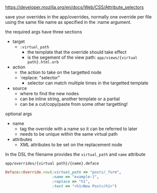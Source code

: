 https://developer.mozilla.org/en/docs/Web/CSS/Attribute_selectors

save your overrides in the app/overrides, normally one override per file using
the same file name as specified in the :name argument.

the required args have three sections

- target
    - `:virtual_path`
        - the template that the override should take effect
        - is the segement of the view path: `app/views/{virtual path}.html.erb`
- action
    - the action to take on the targetted node
    - `replace: "selector"
        - selector can match multiple times in the targetted template
- source
    - where to find the new nodes
    - can be inline string, another template or a partial
    - can be a cut/copy/paste from some other targetting!

optional args

- name
    - tag the override with a name so it can be referred to later
    - needs to be unique within the same virtual path
- attributes
    - XML attributes to be set on the replacement node

In the DSL the filename provides the `virtual_path` and `name` attribute

```
app/overrides/{virtual path}/{name}.deface
```

```ruby
Deface::Override.new(:virtual_path => "posts/_form",
                     :name => "example-1",
                     :replace => "h1",
                     :text => "<h1>New Post</h1>")
```
